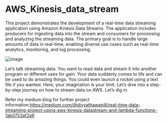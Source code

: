 # AWS_Kinesis_data_stream

This project demonstrates the development of a real-time data streaming application using Amazon Kinesis Data Streams. The application includes producers for ingesting data into the stream and consumers for processing and analyzing the streaming data. The primary goal is to handle large amounts of data in real-time, enabling diverse use cases such as real-time analytics, monitoring, and log processing.

![image](https://github.com/divi345/AWS_Kinesis_data_stream/assets/88571707/f8196fc0-929f-4c52-97f9-422200df69b4)

Let’s talk streaming data. You want to read data and stream it into another program or different uses for gain. Your data suddenly comes to life and can be used to do amazing things. You could even launch a rocket using a text file if you wanted. Here, your imagination is your limit. Let’s dive into a step-by-step journey on how to stream data on AWS. Let’s dig in.

Refer my medium blog for further project information:https://medium.com/@divyathawani8/real-time-data-streaming-project-using-aws-kinesis-datastream-and-lambda-functions-1ab0753af2a9
